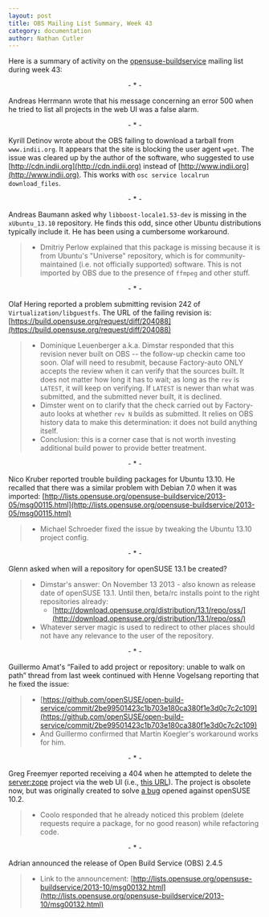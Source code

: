 ```yaml
---
layout: post
title: OBS Mailing List Summary, Week 43
category: documentation
author: Nathan Cutler
---
```


Here is a summary of activity on the
[opensuse-buildservice](http://lists.opensuse.org/opensuse-buildservice/)
mailing list during week 43:

<p align="center">- * -</p>

Andreas Herrmann wrote that his message concerning an error 500 when he tried to
list all projects in the web UI was a false alarm.

<p align="center">- * -</p>

Kyrill Detinov wrote about the OBS failing to download a tarball from
`www.indii.org`. It appears that the site is blocking the user agent
`wget`. The issue was cleared up by the author of the software, who
suggested to use [http://cdn.indii.org](http://cdn.indii.org) instead of
[http://www.indii.org](http://www.indii.org). This works with `osc
service localrun download_files`.

<p align="center">- * -</p>

Andreas Baumann asked why `libboost-locale1.53-dev` is missing
in the `xUbuntu_13.10` repository. He finds this odd, since other
Ubuntu distributions typically include it. He has been using a
cumbersome workaround. 
> * Dmitriy Perlow explained that this package is missing because it
> is from Ubuntu's "Universe" repository, which is for
> community-maintained (i.e. not officially supported) software. This
> is not imported by OBS due to the presence of `ffmpeg` and other
> stuff.

<p align="center">- * -</p>

Olaf Hering reported a problem submitting revision 242 of
`Virtualization/libguestfs`. The URL of the failing revision is: [https://build.opensuse.org/request/diff/204088](https://build.opensuse.org/request/diff/204088)
> * Dominique Leuenberger a.k.a. Dimstar responded that this revision
> never built on OBS -- the follow-up checkin came too soon. Olaf will
> need to resubmit, because Factory-auto ONLY accepts the review when
> it can verify that the sources built. It does not matter how long it
> has to wait; as long as the `rev` is `LATEST`, it will keep on
> verifying. If `LATEST` is newer than what was submitted, and the
> submitted never built, it is declined.
> * Dimster went on to clarify that the check carried out by Factory-auto
> looks at whether `rev N` builds as submitted. It relies on OBS
> history data to make this determination: it does not build anything 
> itself.
> * Conclusion: this is a corner case that is not worth investing
> additional build power to provide better treatment.

<p align="center">- * -</p>

Nico Kruber reported trouble building packages for Ubuntu 13.10. He
recalled that there was a similar problem with Debian 7.0 when it was
imported:
[http://lists.opensuse.org/opensuse-buildservice/2013-05/msg00115.html](http://lists.opensuse.org/opensuse-buildservice/2013-05/msg00115.html)
> * Michael Schroeder fixed the issue by tweaking the Ubuntu 13.10
> project config.

<p align="center">- * -</p>

Glenn asked when will a repository for openSUSE 13.1 be created?
> * Dimstar's answer: On November 13 2013 - also known as release date of
> openSUSE 13.1.  Until then, beta/rc installs point to the right 
> repositories already:
>   * [http://download.opensuse.org/distribution/13.1/repo/oss/](http://download.opensuse.org/distribution/13.1/repo/oss/)
> * Whatever server magic is used to redirect to other places should not have any relevance to the user of the repository.

<p align="center">- * -</p>

Guillermo Amat's “Failed to add project or repository: unable to walk
on path” thread from last week continued with Henne Vogelsang
reporting that he fixed the issue:
> * [https://github.com/openSUSE/open-build-service/commit/2be99501423c1b703e180ca380f1e3d0c7c2c109](https://github.com/openSUSE/open-build-service/commit/2be99501423c1b703e180ca380f1e3d0c7c2c109)
> * And Guillermo confirmed that Martin Koegler's workaround works for him.

<p align="center">- * -</p>

Greg Freemyer reported receiving a 404 when he attempted to delete the
[server:zope](https://build.opensuse.org/project/show/server:zope)
project via the web UI (i.e., [this
URL](https://build.opensuse.org/request/delete_request?method=post)).
The project is obsolete now, but was originally created to solve 
[a bug](https://bugzilla.novell.com/show_bug.cgi?id=221256)
opened against openSUSE 10.2.
> * Coolo responded that he already noticed this problem (delete requests
> require a package, for no good reason) while refactoring code.

<p align="center">- * -</p>

Adrian announced the release of Open Build Service (OBS) 2.4.5
> * Link to the announcement:
> [http://lists.opensuse.org/opensuse-buildservice/2013-10/msg00132.html](http://lists.opensuse.org/opensuse-buildservice/2013-10/msg00132.html)
